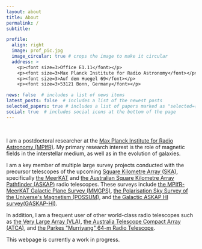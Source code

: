 ```yaml
---
layout: about
title: About
permalink: /
subtitle: 

profile:
  align: right
  image: prof_pic.jpg
  image_circular: true # crops the image to make it circular
  address: >
    <p><font size=3>Office E1.11</font></p>
    <p><font size=3>Max Planck Institute for Radio Astronomy</font></p>
    <p><font size=3>Auf dem Huegel 69</font></p>
    <p><font size=3>53121 Bonn, Germany</font></p>

news: false  # includes a list of news items
latest_posts: false  # includes a list of the newest posts
selected_papers: true # includes a list of papers marked as "selected={true}"
social: true  # includes social icons at the bottom of the page
---
```


<br>

I am a postdoctoral researcher at the <a href='https://www.mpifr-bonn.mpg.de/2169/en'>Max Planck Institute for Radio Astronomy (MPIfR)</a>. My primary research interest is the role of magnetic fields in the interstellar medium, as well as in the evolution of galaxies.

I am a key member of multiple large survey projects conducted with the precursor telescopes of the upcoming <a href='https://www.skao.int/en'>Square Kilometre Array (SKA)</a>, specifically <a href='https://www.sarao.ac.za/science/meerkat/about-meerkat/'>the MeerKAT</a> and <a href='https://www.atnf.csiro.au/projects/askap/index.html'>the Australian Square Kilometre Array Pathfinder (ASKAP)</a> radio telescopes. These surveys include <a href='https://ui.adsabs.harvard.edu/abs/2023MNRAS.524.1291P/abstract'>the MPIfR-MeerKAT Galactic Plane Survey (MMGPS)</a>, <a href='https://possum-survey.org/'>the Polarisation Sky Survey of the Universe's Magnetism (POSSUM)</a>, and <a href='https://gaskap.anu.edu.au/'>the Galactic ASKAP HI survey(GASKAP-HI)</a>.

In addition, I am a frequent user of other world-class radio telescopes such as <a href='https://public.nrao.edu/telescopes/vla/'>the Very Large Array (VLA)</a>, <a href='https://www.narrabri.atnf.csiro.au/'>the Australia Telescope Compact Array (ATCA)</a>, and <a href='https://www.parkes.atnf.csiro.au/'>the Parkes "Murriyang" 64-m Radio Telescope</a>.

This webpage is currently a work in progress.

<br>


